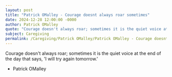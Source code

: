 ```yaml
---
layout: post
title: "Patrick OMalley - Courage doesnt always roar sometimes"
date: 2024-12-28 12:00:00 -0000
author: Patrick OMalley
quote: "Courage doesn't always roar; sometimes it is the quiet voice at the end of the day that says, 'I will try again tomorrow.'"
subject: Caregiving
permalink: /Caregiving/Patrick OMalley/Patrick OMalley - Courage doesnt always roar sometimes
---
```


Courage doesn't always roar; sometimes it is the quiet voice at the end of the day that says, 'I will try again tomorrow.'

- Patrick OMalley
